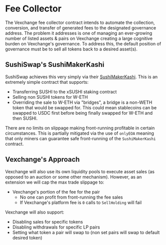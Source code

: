 # Fee Collector

The Vexchange fee collector contract intends to automate the collection,
conversion, and transfer of generated fees to the designated governance address.
The problem it addresses is one of managing an ever-growing number of listed
assets & pairs on Vexchange creating a large cognitive burden on Vexchange's
governance. To address this, the default position of governance must be to sell
all tokens back to a desired asset(s).


## SushiSwap's SushiMakerKashi

SushiSwap achieves this very simply via their [SushiMakerKashi](
https://github.com/sushiswap/sushiswap/blob/canary/contracts/SushiMakerKashi.sol
). This is an extremely simple contract that supports:
- Transferring SUSHI to the xSUSHI staking contract
- Selling non SUSHI tokens for W-ETH
- Overriding the sale to W-ETH via "bridges", a bridge is a non-WETH token that
  would be swapped for. This could mean stablecoins can be swapped to USDC first
  before being finally swapped for W-ETH and then SUSHI.

There are no limits on slippage making front-running profitable in certain
circumstances. This is partially mitigated via the use of `onlyEOA` meaning that
only miners can guarantee safe front-running of the `SushiMakerKashi` contract.

## Vexchange's Approach

Vexchange will also use its own liquidity pools to execute asset sales (as opposed
to an auction or some other mechanism). However, as an extension we will cap the
max trade slippage to:
- Vexchange's portion of the fee for the pair
  - No one can profit from front-running the fee sales
  - If Vexchange's platform fee is `0` calls to `SellHolding` will fail

Vexchange will also support:
- Disabling sales for specific tokens
- Disabling withdrawals for specific LP pairs
- Setting what token a pair will swap to (non set pairs will swap to default
  desired token)
